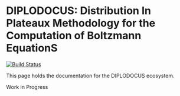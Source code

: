 # DIPLODOCUS: Distribution In Plateaux Methodology for the Computation of Boltzmann EquationS

[![Build Status](https://github.com/cneverett/DiplodocusDocs.jl/actions/workflows/CI.yml/badge.svg?branch=master)](https://github.com/cneverett/DiplodocusDocs.jl/actions/workflows/CI.yml?query=branch%3Amaster)

This page holds the documentation for the DIPLODOCUS ecosystem.

Work in Progress